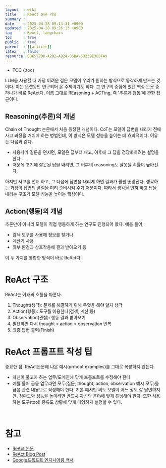 ```yaml
---
layout  : wiki
title   : ReAct 논문 리딩
summary : 
date    : 2025-04-28 09:14:31 +0900
updated : 2025-04-28 09:26:13 +0900
tag     : ReAct, langchain
toc     : true
public  : true
parent  : [[article]]
latex   : false
resource: 086577D8-A282-AB24-D5BA-53339E38DFA9
---
```

* TOC
{:toc}

LLM을 사용할 때 가장 어려운 점은 모델이 우리가 원하는 방식으로 동작하게 만드는 것이다. 이는 오랫동안 연구되어 온 주제이기도 하다. 그 연구의 중심에 있던 핵심 논문 중 하나가 바로 ReAct다. 이름 그대로 REasoning + ACTing, 즉 '추론과 행동'에 관한 접근이다.


## Reasoning(추론)의 개념

Chain of Thought 논문에서 처음 등장한 개념이다. CoT는 모델이 답변을 내리기 전에 사고 과정을 거치게 하는 벙법인데, 이 방식은 모델 성능을 높이는 데 효과적이다. 이유는 다음과 같다.
- 사용자가 질문을 던지면, 모델은 답부터 내고, 이후에 그 답을 정당화하려는 설명을 한다.
- 때문에 초기에 잘못된 답을 내리면, 그 이후의 reasoning도 잘못될 확률이 높아진다.

하지만 사고를 먼저 하고, 그 다음에 답변을 내리게 하면 결과가 훨씬 좋앙진다. 생각하는 과정이 답변의 품질을 미리 준비시켜 주기 때문이다. 따라서 생각을 먼저 하고 답을 내리는 구조가 모델 성능을 높이는 핵심이다.


## Action(행동)의 개념
추론만이 아니라 모델이 직접 행동하게 하는 연구도 진행되어 왔다.
예를 들어,
- 검색 도구를 사용해 정보를 찾거나
- 계산기 사용
- 외부 환경과 상호작용해 결과 받아오기 등

이 두 가지를 통합한 방식이 바로 ReAct다.


# ReAct 구조
ReAct는 아래의 흐름을 따른다.
1. Thought(생각): 문제를 해결하기 위해 무엇을 해야 할지 생각
2. Action(행동): 도구를 이용한다(검색, 계산 등)
3. Observation(관찰): 행동 결과 받아오기
4. 필요하면 다시 thought > action > observation 반복
5. 최종 답변 출력(Finish)


# ReAct 프롬프트 작성 팁
중요한 점:
ReAct논문에 나온 예시(prmopt examples)를 그대로 복붙하지 않는다.
- 자신이 풀고자 하는 업무/도메인에 맞게 프롬프트를 수정해야 한다
- 예를 들어 금융 업무라면 모두(질문, thought, action, observation 예시 모두)를 금융 관련 내용으로 작성해야 한다.
기본 예시만 써도 모델이 어느 정도 잘 답변하지만, 정확도와 성능을 높이려면 반드시 자신의 분야에 맞게 튜닝해야 한다.
또한 사용하는 도구(tool) 종류도 상황에 맞게 다양하게 설정할 수 있다.

<br>

# 참고
- [ReAct 논문](https://arxiv.org/pdf/2210.03629)
- [ReAct Blog Post](https://research.google/blog/react-synergizing-reasoning-and-acting-in-language-models/)
- [Google프롬프트 엔지니어링 백서](https://www.kaggle.com/whitepaper-prompt-engineering)


